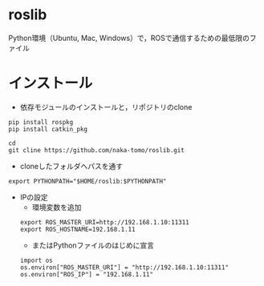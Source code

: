 # roslib

Python環境（Ubuntu, Mac, Windows）で，ROSで通信するための最低限のファイル

# インストール
- 依存モジュールのインストールと，リポジトリのclone
```
pip install rospkg
pip install catkin_pkg

cd
git cline https://github.com/naka-tomo/roslib.git
```

- cloneしたフォルダへパスを通す
```
export PYTHONPATH="$HOME/roslib:$PYTHONPATH"
```

- IPの設定
  - 環境変数を追加  
  ```
  export ROS_MASTER_URI=http://192.168.1.10:11311
  export ROS_HOSTNAME=192.168.1.11
  ```
  - またはPythonファイルのはじめに宣言  
  ```
  import os
  os.environ["ROS_MASTER_URI"] = "http://192.168.1.10:11311"
  os.environ["ROS_IP"] = "192.168.1.11"
  ```
